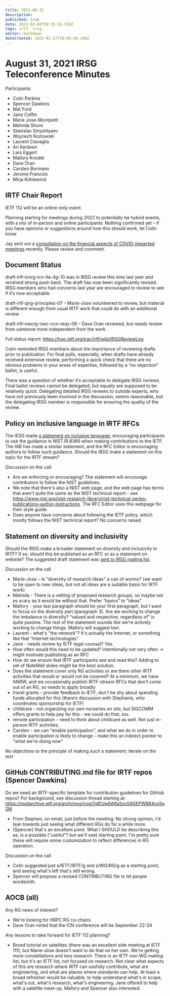 ```yaml
---
title: 2021-08-31
description: 
published: true
date: 2023-03-02T20:35:55.330Z
tags: irtf, irsg
editor: markdown
dateCreated: 2023-02-27T18:09:40.340Z
---
```


# August 31, 2021 IRSG Teleconference Minutes 

Participants:
* Colin Perkins
* Spencer Dawkins
* Mat Ford
* Jane Coffin
* Marie Jose-Montpetit
* Melinda Shore
* Stanislav Smyshlyaev
* Wojciech Kozlowski
* Laurent Ciavaglia
* Ari Keränen
* Lars Eggert
* Mallory Knodel
* Dave Oran
* Carsten Bormann
* Jerome Francois
* Mirja Kühlewind


## IRTF Chair Report 
IETF 112 will be an online-only event.

Planning starting for meetings during 2022 to potentially be hybrid events, with a mix of in-person and online participants. Nothing confirmed yet – if you have opinions or suggestions around how this should work, let Colin know

Jay sent out a [consultation on the financial aspects of COVID-impacted meetings](https://mailarchive.ietf.org/arch/msg/admin-discuss/17NnMZhyI5l38o-ONbS9hKmvr98) recently. Please review and comment.


## Document Status 
draft-irtf-icnrg-icn-lte-4g-10 was in IRSG review this time last year and received strong push back. The draft has now been significantly revised. IRSG members who had concerns last year are encouraged to review to see if it’s now acceptable.

draft-irtf-qirg-principles-07 – Marie-Jose volunteered to review, but material is different enough from usual IRTF work that could do with an additional review

draft-irtf-nwcrg-nwc-ccn-reqs-06 – Dave Oran reviewed, but needs review from someone more independent from the work

Full status report: https://trac.ietf.org/trac/irtf/wiki/IRSGReviewLog

Colin reminded IRSG members about the importance of reviewing drafts prior to publication. For final polls, especially, when drafts have already received extensive review, performing a quick check that there are no obvious problems in your areas of expertise, followed by a “no objection” ballot, is useful.

There was a question of whether it’s acceptable to delegate IRSG reviews. Final ballot reviews cannot be delegated, but equally are supposed to be relatively quick. Delegating detailed IRSG reviews to outside experts, who have not previously been involved in the discussion, seems reasonable, but the delegating IRSG member is responsible for ensuring the quality of the review.


## Policy on inclusive language in IRTF RFCs 
The IESG made [a statement on inclusive language](https://www.ietf.org/about/groups/iesg/statements/on-inclusive-language/), encouraging participants to use the guidance in NIST.IR.8366 when making contributions to the IETF. The IAB has made a similar statement, and the RFC Editor is encouraging authors to follow such guidance. Should the IRSG make a statement on this topic for the IRTF stream?

Discussion on the call:
* Are we enforcing or encouraging? The statement will encourage contributors to follow the NIST guidelines. 
* We note that there's also a NIST web page, and the web page has terms that aren't quite the same as the NIST technical report - see https://www.nist.gov/nist-research-library/nist-technical-series-publications-author-instructions. The RFC Editor uses this webpage for their style guide.
* Does anyone have concerns about following the IETF policy, which mostly follows the NIST technical report? No concerns raised.


## Statement on diversity and inclusivity 
Should the IRSG make a broader statement on diversity and inclusivity in IRTF? If so, should this be published as an RFC or as a statement on website? The suggested draft statement was [sent to IRSG mailing list](https://mailarchive.ietf.org/arch/msg/irsg/IpDdkR_ecO4s-GlUn9EtkvsnTvQ).

Discussion on the call
* Marie-Jose – Is "diversity of research ideas" a can of worms? (we want to be open to new ideas, but not all ideas are a suitable basis for IRTF work)
* Melinda - There is a vetting of proposed research groups, so maybe not as scary as it would be without that. Prefer “topics” to “ideas”
* Mallory - your last paragraph should be your first paragraph, but I want to focus on the diversity part (paragraph 3). Are we working to change the imbalance in diversity? “valued and respective, regardless of” is quite passive. The rest of the statement sounds like we're actively working to change things. Mallory will suggest text.
* Laurent - what's "the network"? It's actually the Internet, or something like that “Internet technologies”
* Jane - needs review by IETF legal counsel? Yes.
* How often would this need to be updated? intentionally not very often -> might motivate publishing as an RFC
* How do we ensure that IRTF participants see and read this? Adding to set of NoteWell slides might be the best solution.
* Does the statement cover only RG activities or are there other IRTF activities that would or would not be covered? At a minimum, we have ANRW, and we occasionally publish IRTF-stream RFCs that don't come out of an RG, so needs to apply broadly
* travel grants - provide feedback to IETF, don't be shy about spending funds allocated for this (there’s discussion with Stephanie, who coordinates sponsorship for IETF)
* childcare - not organizing our own nurseries on site, but SIGCOMM offers grants to help pay for this - we could do that, too. 
* remote participation - need to think about childcare as well. Not just in-person IRTF activities. 
* Carsten - we can "enable participation", and what we do in order to enable participation is likely to change - make this an indirect pointer to "what we're doing now"

No objections to the principle of making such a statement; iterate on the text


## GitHub CONTRIBUTING.md file for IRTF repos (Spencer Dawkins) 
Do we need an IRTF-specific template for contribution guidelines for GitHub repos? For background, see discussion thread starting at: https://mailarchive.ietf.org/arch/msg/irsg/OdEUw6ARa5zoSAGEPWB84vn5q2M

* From Stephen, on email, just before the meeting: No strong opinion, I'd lean towards just seeing what different RGs do for a while more.
* (Spencer) that's an excellent point. What I SHOULD be describing this as, is a possible ("useful"? but we'll see) starting point. I'm pretty sure these will require some customization to reflect differences in RG operation. 

Discussion on the call
* Colin suggested just s/IETF/IRTF/g and s/WG/RG/g as a starting point, and seeing what's left that's still wrong.
* Spencer will propose a revised CONTRIBUTING file to let people wordsmith.


## AOCB (all) 
Any RG news of interest?
* We're looking for HRPC RG co-chairs
* Dave Oran noted that the ICN conference will be September 22-24


Any lessons to take forward for IETF 112 planning?
* Broad tutorial on satellites (there was an excellent side meeting at IETF 111), but Marie-Jose doesn't want to do that on her own. We're getting more constellations and less research. There is an IETF non-WG mailing list, but it's an IETF list, not focused on research. Not clear what aspects of this are research where IRTF can usefully contribute, what are engineering, and what are places where standards can help. At least a broad refresher would be valuable, to help understand what's in scope, what's out, what's research, what's engineering. Jane offered to help with a satellite meet-up, Mallory and Spencer also interested.
